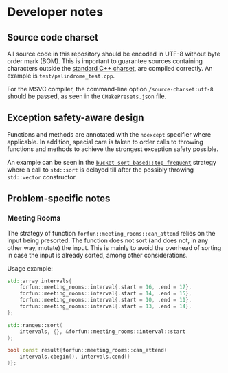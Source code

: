 # Developer notes

## Source code charset

All source code in this repository should be encoded in
UTF-8 without byte order mark (BOM). This is important to guarantee sources
containing characters outside the
[standard C++ charset](https://en.cppreference.com/w/cpp/language/charset),
are compiled correctly. An example is `test/palindrome_test.cpp`.

For the MSVC compiler, the command-line option `/source-charset:utf-8`
should be passed, as seen in the `CMakePresets.json` file.

## Exception safety-aware design

Functions and methods are annotated with the `noexcept` specifier where
applicable. In addition, special care is taken to order calls to throwing
functions and methods to achieve the strongest exception safety possible.

An example can be seen in the
[`bucket_sort_based::top_frequent`](../include/forfun/top_k_frequent_elements.hpp)
strategy where a call to `std::sort` is delayed till after the possibly throwing
`std::vector` constructor.

## Problem-specific notes

### Meeting Rooms

The strategy of function `forfun::meeting_rooms::can_attend` relies on the input
being presorted. The function does not sort (and does not, in any other way,
mutate) the input. This is mainly to avoid the overhead of sorting in case the
input is already sorted, among other considerations.

Usage example:

```cpp
std::array intervals{
    forfun::meeting_rooms::interval{.start = 16, .end = 17},
    forfun::meeting_rooms::interval{.start = 14, .end = 15},
    forfun::meeting_rooms::interval{.start = 10, .end = 11},
    forfun::meeting_rooms::interval{.start = 13, .end = 14},
};

std::ranges::sort(
    intervals, {}, &forfun::meeting_rooms::interval::start
);

bool const result{forfun::meeting_rooms::can_attend(
    intervals.cbegin(), intervals.cend()
)};
```
